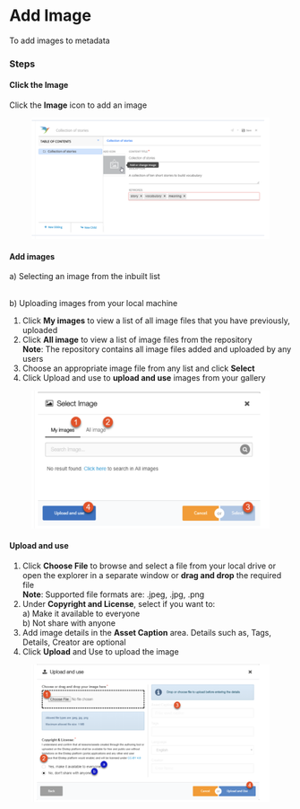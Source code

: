 # Add Image

To add images to metadata

### Steps

#### Click the **Image**

Click the **Image** icon to add an image

<figure><img src="../../../../../.gitbook/assets/ImageClick.png" alt=""><figcaption></figcaption></figure>

#### &#x20;Add images

a) Selecting an image from the inbuilt list  

\
b) Uploading images from your local machine

1. Click **My images** to view a list of all image files that you have previously, uploaded
2. Click **All image** to view a list of image files from the repository \
   **Note**: The repository contains all image files added and uploaded by any users
3. Choose an appropriate image file from any list and click **Select**
4. Click Upload and use to **upload and use** images from your gallery

<figure><img src="../../../../../.gitbook/assets/selectImage.png" alt=""><figcaption></figcaption></figure>

#### Upload and use

1. Click **Choose File** to browse and select a file from your local drive or open the explorer in a separate window or **drag and drop** the required file \
   **Note**: Supported file formats are: .jpeg, .jpg, .png
2. Under **Copyright and License**, select if you want to:  \
   a) Make it available to everyone  \
   b) Not share with anyone
3. Add image details in the **Asset Caption** area. Details such as, Tags, Details, Creator are optional
4. Click **Upload** and Use to upload the image

<figure><img src="../../../../../.gitbook/assets/uploadImage.png" alt=""><figcaption></figcaption></figure>

